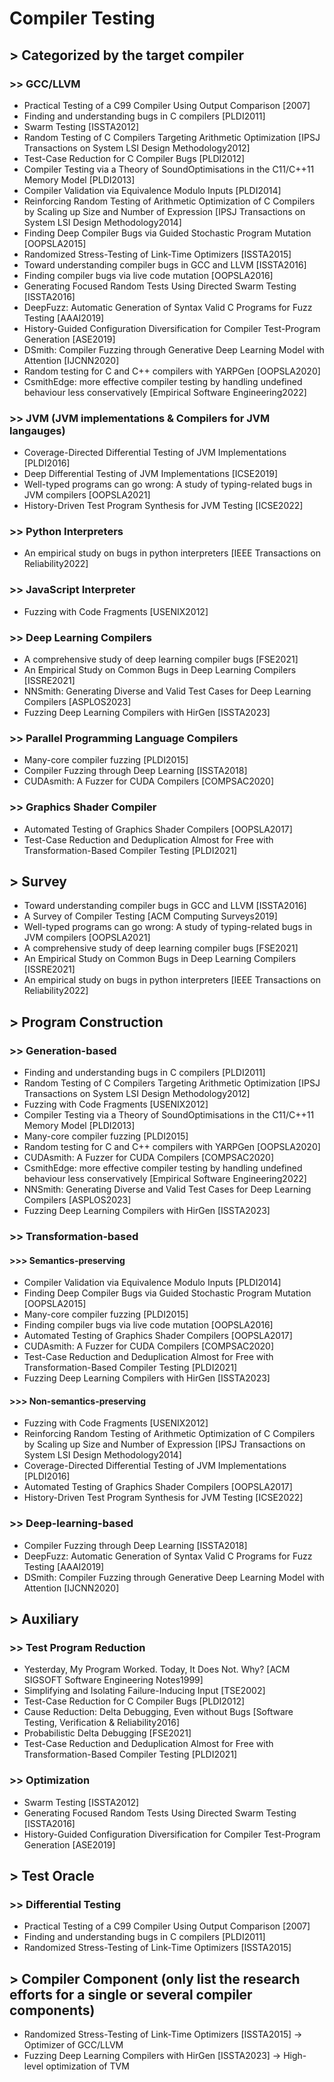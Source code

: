 # Compiler Testing

## > Categorized by the target compiler

### >> GCC/LLVM

+ Practical Testing of a C99 Compiler Using Output Comparison [2007]
+ Finding and understanding bugs in C compilers [PLDI2011]
+ Swarm Testing [ISSTA2012]
+ Random Testing of C Compilers Targeting Arithmetic Optimization [IPSJ Transactions on System LSI Design Methodology2012]
+ Test-Case Reduction for C Compiler Bugs [PLDI2012]
+ Compiler Testing via a Theory of SoundOptimisations in the C11/C++11 Memory Model [PLDI2013]
+ Compiler Validation via Equivalence Modulo Inputs [PLDI2014]
+ Reinforcing Random Testing of Arithmetic Optimization of C Compilers by Scaling up Size and Number of Expression [IPSJ Transactions on System LSI Design Methodology2014]
+ Finding Deep Compiler Bugs via Guided Stochastic Program Mutation [OOPSLA2015]
+ Randomized Stress-Testing of Link-Time Optimizers [ISSTA2015]
+ Toward understanding compiler bugs in GCC and LLVM [ISSTA2016]
+ Finding compiler bugs via live code mutation [OOPSLA2016]
+ Generating Focused Random Tests Using Directed Swarm Testing [ISSTA2016]
+ DeepFuzz: Automatic Generation of Syntax Valid C Programs for Fuzz Testing [AAAI2019]
+ History-Guided Configuration Diversification for Compiler Test-Program Generation [ASE2019]
+ DSmith: Compiler Fuzzing through Generative Deep Learning Model with Attention [IJCNN2020]
+ Random testing for C and C++ compilers with YARPGen [OOPSLA2020]
+ CsmithEdge: more effective compiler testing by handling undefined behaviour less conservatively [Empirical Software Engineering2022]

### >> JVM (JVM implementations & Compilers for JVM langauges)
+ Coverage-Directed Differential Testing of JVM Implementations [PLDI2016]
+ Deep Differential Testing of JVM Implementations [ICSE2019]
+ Well-typed programs can go wrong: A study of typing-related bugs in JVM compilers [OOPSLA2021]
+ History-Driven Test Program Synthesis for JVM Testing [ICSE2022]

### >> Python Interpreters
+ An empirical study on bugs in python interpreters [IEEE Transactions on Reliability2022]

### >> JavaScript Interpreter
+ Fuzzing with Code Fragments [USENIX2012]

### >> Deep Learning Compilers
+ A comprehensive study of deep learning compiler bugs [FSE2021]
+ An Empirical Study on Common Bugs in Deep Learning Compilers [ISSRE2021]
+ NNSmith: Generating Diverse and Valid Test Cases for Deep Learning Compilers [ASPLOS2023]
+ Fuzzing Deep Learning Compilers with HirGen [ISSTA2023]

### >> Parallel Programming Language Compilers
+ Many-core compiler fuzzing [PLDI2015]
+ Compiler Fuzzing through Deep Learning [ISSTA2018]
+ CUDAsmith: A Fuzzer for CUDA Compilers [COMPSAC2020]

### >> Graphics Shader Compiler
+ Automated Testing of Graphics Shader Compilers [OOPSLA2017]
+ Test-Case Reduction and Deduplication Almost for Free with Transformation-Based Compiler Testing [PLDI2021]

## > Survey
+ Toward understanding compiler bugs in GCC and LLVM [ISSTA2016]
+ A Survey of Compiler Testing [ACM Computing Surveys2019]
+ Well-typed programs can go wrong: A study of typing-related bugs in JVM compilers [OOPSLA2021]
+ A comprehensive study of deep learning compiler bugs [FSE2021]
+ An Empirical Study on Common Bugs in Deep Learning Compilers [ISSRE2021]
+ An empirical study on bugs in python interpreters [IEEE Transactions on Reliability2022]

## > Program Construction

### >> Generation-based
+ Finding and understanding bugs in C compilers [PLDI2011]
+ Random Testing of C Compilers Targeting Arithmetic Optimization [IPSJ Transactions on System LSI Design Methodology2012]
+ Fuzzing with Code Fragments [USENIX2012]
+ Compiler Testing via a Theory of SoundOptimisations in the C11/C++11 Memory Model [PLDI2013]
+ Many-core compiler fuzzing [PLDI2015]
+ Random testing for C and C++ compilers with YARPGen [OOPSLA2020]
+ CUDAsmith: A Fuzzer for CUDA Compilers [COMPSAC2020]
+ CsmithEdge: more effective compiler testing by handling undefined behaviour less conservatively [Empirical Software Engineering2022]
+ NNSmith: Generating Diverse and Valid Test Cases for Deep Learning Compilers [ASPLOS2023]
+ Fuzzing Deep Learning Compilers with HirGen [ISSTA2023]

### >> Transformation-based

#### >>> Semantics-preserving
+ Compiler Validation via Equivalence Modulo Inputs [PLDI2014]
+ Finding Deep Compiler Bugs via Guided Stochastic Program Mutation [OOPSLA2015]
+ Many-core compiler fuzzing [PLDI2015]
+ Finding compiler bugs via live code mutation [OOPSLA2016]
+ Automated Testing of Graphics Shader Compilers [OOPSLA2017]
+ CUDAsmith: A Fuzzer for CUDA Compilers [COMPSAC2020]
+ Test-Case Reduction and Deduplication Almost for Free with Transformation-Based Compiler Testing [PLDI2021]
+ Fuzzing Deep Learning Compilers with HirGen [ISSTA2023]

#### >>> Non-semantics-preserving
+ Fuzzing with Code Fragments [USENIX2012]
+ Reinforcing Random Testing of Arithmetic Optimization of C Compilers by Scaling up Size and Number of Expression [IPSJ Transactions on System LSI Design Methodology2014]
+ Coverage-Directed Differential Testing of JVM Implementations [PLDI2016]
+ Automated Testing of Graphics Shader Compilers [OOPSLA2017]
+ History-Driven Test Program Synthesis for JVM Testing [ICSE2022]

### >> Deep-learning-based
+ Compiler Fuzzing through Deep Learning [ISSTA2018]
+ DeepFuzz: Automatic Generation of Syntax Valid C Programs for Fuzz Testing [AAAI2019]
+ DSmith: Compiler Fuzzing through Generative Deep Learning Model with Attention [IJCNN2020]

## > Auxiliary

### >> Test Program Reduction
+ Yesterday, My Program Worked. Today, It Does Not. Why? [ACM SIGSOFT Software Engineering Notes1999]
+ Simplifying and Isolating Failure-Inducing Input [TSE2002]
+ Test-Case Reduction for C Compiler Bugs [PLDI2012]
+ Cause Reduction: Delta Debugging, Even without Bugs [Software Testing, Verification & Reliability2016]
+ Probabilistic Delta Debugging [FSE2021]
+ Test-Case Reduction and Deduplication Almost for Free with Transformation-Based Compiler Testing [PLDI2021]

### >> Optimization
+ Swarm Testing [ISSTA2012]
+ Generating Focused Random Tests Using Directed Swarm Testing [ISSTA2016]
+ History-Guided Configuration Diversification for Compiler Test-Program Generation [ASE2019]


## > Test Oracle

### >> Differential Testing
+ Practical Testing of a C99 Compiler Using Output Comparison [2007]
+ Finding and understanding bugs in C compilers [PLDI2011]
+ Randomized Stress-Testing of Link-Time Optimizers [ISSTA2015]

## > Compiler Component (only list the research efforts for a single or several compiler components)
+ Randomized Stress-Testing of Link-Time Optimizers [ISSTA2015] -> Optimizer of GCC/LLVM
+ Fuzzing Deep Learning Compilers with HirGen [ISSTA2023] -> High-level optimization of TVM

